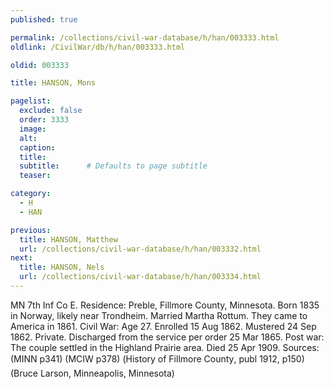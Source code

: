 ```yaml
---
published: true

permalink: /collections/civil-war-database/h/han/003333.html
oldlink: /CivilWar/db/h/han/003333.html

oldid: 003333

title: HANSON, Mons

pagelist:
  exclude: false
  order: 3333
  image: 
  alt:
  caption:
  title:
  subtitle:      # Defaults to page subtitle
  teaser:

category: 
  - H 
  - HAN

previous:
  title: HANSON, Matthew
  url: /collections/civil-war-database/h/han/003332.html  
next:
  title: HANSON, Nels
  url: /collections/civil-war-database/h/han/003334.html   
---
```

MN 7th Inf Co E. Residence: Preble, Fillmore County, Minnesota. Born 1835 in Norway, likely near Trondheim. Married Martha Rottum. They came to America in 1861. Civil War: Age 27. Enrolled 15 Aug 1862. Mustered 24 Sep 1862. Private. Discharged from the service per order 25 Mar 1865. Post war: The couple settled in the Highland Prairie area. Died 25 Apr 1909. Sources: (MINN p341) (MCIW p378) (&#147;History of Fillmore County&#148;, publ 1912, p150) (Bruce Larson, Minneapolis, Minnesota)